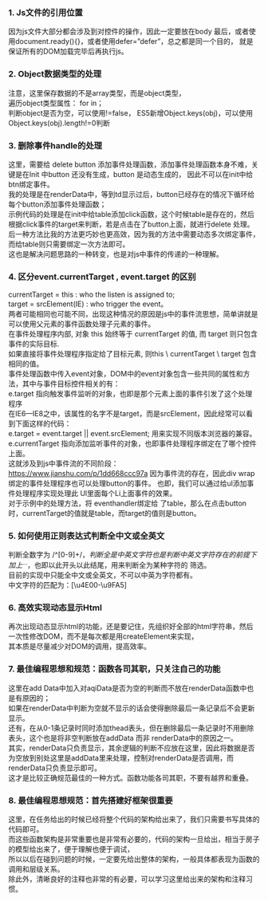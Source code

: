 ### 1.	Js文件的引用位置
因为js文件大部分都会涉及到对控件的操作，因此一定要放在body 最后，或者使用document.ready(){}，或者使用defer=”defer”，总之都是同一个目的，
就是保证所有的DOM加载完毕后再执行js。
### 2.	Object数据类型的处理
注意，这里保存数据的不是array类型，而是object类型，  
遍历object类型属性： for in；  
判断object是否为空，可以使用!=false， ES5新增Object.keys(obj)，可以使用Object.keys(obj).length!=0判断  
### 3.	删除事件handle的处理
这里，需要给  delete button  添加事件处理函数，添加事件处理函数本身不难，关键是在Init 中button 还没有生成，button  是动态生成的， 
因此不可以在init中给btn绑定事件。  
我的处理是在renderData中，等到td显示过后，button已经存在的情况下循环给每个button添加事件处理函数；  
示例代码的处理是在init中给table添加click函数，这个时候table是存在的，然后根据click事件的target来判断，若是点击在了button上面，就进行delete 处理。  
后一种方法比我的方法更巧妙也更高效，因为我的方法中需要动态多次绑定事件，而给table则只需要绑定一次方法即可。  
这也是解决问题思路的一种转变，也是对js中事件的传递的一种理解。  
### 4.	区分event.currentTarget , event.target 的区别
currentTarget = this : who the listen is assigned to;  
target = srcElement(IE) : who trigger the event。  
两者可能相同也可能不同，出现这种情况的原因是js中的事件流思想，简单讲就是可以使用父元素的事件函数处理子元素的事件。  
在事件处理程序内部, 对象 this 始终等于 currentTarget 的值, 而 target 则只包含事件的实际目标.   
如果直接将事件处理程序指定给了目标元素, 则this \ currentTarget \ target 包含相同的值。  
事件处理函数中传入event对象，DOM中的event对象包含一些共同的属性和方法，其中与事件目标控件相关的有：  
e.target 指向触发事件监听的对象，也即是那个元素上面的事件引发了这个处理 程序  
在IE6—IE8之中，该属性的名字不是target，而是srcElement，因此经常可以看到下面这样的代码：  
e.target = event.target || event.srcElement; 用来实现不同版本浏览器的兼容。  
e.currentTarget 指向添加监听事件的对象，也即事件处理程序绑定在了哪个控件上面。  
这就涉及到js中事件流的不同阶段：  
 https://www.jianshu.com/p/1dd668ccc97a
因为事件流的存在，因此div wrap绑定的事件处理程序也可以处理button的事件。
也即，我们可以通过给ul添加事件处理程序实现处理此 Ul里面每个Li上面事件的效果。  
对于示例中的处理方法，将 eventhandler绑定给 了table，那么在点击button时，currentTarget的值就是table，而target的值则是button。  
### 5.	如何使用正则表达式判断全中文或全英文
判断全数字为 /^[0-9]+$/，判断全是中英文字符也是判断中英文字符存在的前提下加上 ^…$，也即以此开头以此结尾，用来判断全为某种字符的 筛选。  
目前的实现中只能全中文或全英文，不可以中英为字符都有。  
中文字符的匹配为：[\u4E00-\u9FA5]  
### 6.	高效实现动态显示Html
再次出现动态显示html的功能，还是要记住，先组织好全部的html字符串，然后一次性修改DOM，而不是每次都是用createElement来实现，  
其本质是尽量减少对DOM的调用，提高效率。  
### 7.	最佳编程思想和规范：函数各司其职，只关注自己的功能
这里在add Data中加入对aqiData是否为空的判断而不放在renderData函数中也是有原因的；  
如果在renderData中判断为空就不显示的话会使得删除最后一条记录后不会更新显示。  
还有，在从0-1条记录时同时添加thead表头，但在删除最后一条记录时不用删除表头，这个也是将非空判断放在addData 而非 renderData中的原因之一。  
其实，renderData只负责显示，其余逻辑的判断不应放在这里，因此将数据是否为空放到别处这里是addData里来处理，控制对renderData是否调用，而renderData只负责显示即可。  
这才是比较正确规范最佳的一种方式。函数功能各司其职，不要有越界和重叠。 
### 8.	最佳编程思想规范：首先搭建好框架很重要
这里，在任务给出的时候已经将整个代码的架构给出来了，我们只需要书写具体的代码即可。  
而这些函数架构是非常重要也是非常有必要的，代码的架构一旦给出，相当于房子的模型给出来了，便于理解也便于调试，  
所以以后在碰到问题的时候，一定要先给出整体的架构，一般具体都表现为函数的调用和层级关系。  
除此外，清晰良好的注释也非常的有必要，可以学习这里给出来的架构和注释习惯。  
